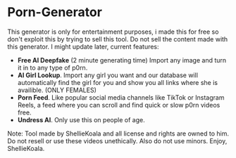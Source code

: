 # Porn-Generator
This generator is only for entertainment purposes, i made this for free so don't exploit this by trying to sell this tool. Do not sell the content made with this generator. I might update later, current features: 
+ **Free AI Deepfake** (2 minute generating time) Import any image and turn it in to any type of p0rn.
+ **AI Girl Lookup**. Import any girl you want and our database will automatically find the girl for you and show you all links where she is availible. (ONLY FEMALES)
+ **Porn Feed**. Like popular social media channels like TikTok or Instagram Reels, a feed where you can scroll and find quick or slow p0rn videos free.
+ **Undress AI**. Only use this on people of age.

Note: Tool made by ShellieKoala and all license and rights are owned to him. Do not resell or use these videos unethically. Also do not use minors. Enjoy, ShellieKoala.
